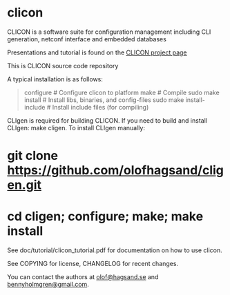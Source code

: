 clicon
======

CLICON is a software suite for configuration management including CLI generation, netconf interface and embedded databases

Presentations and tutorial is found on the [CLICON project
page](http://www.hagsand.se/clicon)

This is CLICON source code repository

A typical installation is as follows:
> configure	       	        # Configure clicon to platform
> make		       	 	# Compile
> sudo make install		# Install libs, binaries, and config-files
> sudo make install-include 	# Install include files (for compiling)

CLIgen is required for building CLICON. If you need to build
and install CLIgen: make cligen. 
To install CLIgen manually:
# git clone https://github.com/olofhagsand/cligen.git
# cd cligen; configure; make; make install

See doc/tutorial/clicon_tutorial.pdf for documentation on how to use clicon.

See COPYING for license, CHANGELOG for recent changes.

You can contact the authors at olof@hagsand.se and bennyholmgren@gmail.com.


